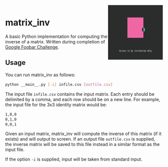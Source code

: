 <img align="right" width="175" height="175" src="https://github.com/nenb/matrix_inv/blob/main/foobar.png?raw=true">

# matrix_inv

A basic Python implementation for computing the inverse of a matrix. Written during completion of [Google Foobar Challenge](https://foobar.withgoogle.com/).

## Usage

You can run matrix_inv as follows:

```sh
python __main__.py [-i] infile.csv [outfile.csv]
```

The input file `infile.csv` contains the input matrix. Each entry should be
delimited by a comma, and each row should be on a new line. For example, the
input file for the 3x3 identity matrix would be:
```
1,0,0
0,1,0
0,0,1
```

Given an input matrix, matrix_inv will compute the inverse of this matrix (if
it exists) and will output to screen. If an output file `outfile.csv` is supplied,
the inverse matrix will be saved to this file instead in a similar format as the
input file.

If the option `-i` is supplied, input will be taken from standard input.
